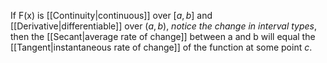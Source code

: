 If F(x) is [[Continuity|continuous]] over $[a,b]$ and [[Derivative|differentiable]] over $(a,b)$, *notice the change in interval types*, then the [[Secant|average rate of change]] between a and b will equal the [[Tangent|instantaneous rate of change]] of the function at some point $c$.